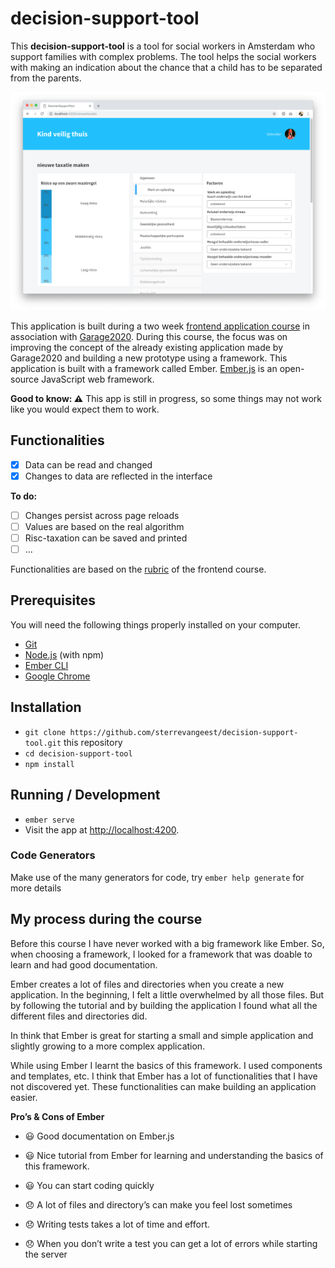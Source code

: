 # decision-support-tool

This **decision-support-tool** is a tool for social workers in Amsterdam who support families with complex problems. The tool helps the social workers with making an indication about the chance that a child has to be separated from the parents.

![screencapture of the application](screencapture.png)

This application is built during a two week [frontend application course](https://github.com/cmda-tt/course-18-19/tree/master/frontend-applications) in association with [Garage2020](https://github.com/cmda-tt/course-18-19/tree/master/frontend-applications). During this course, the focus was on improving the concept of the already existing application made by Garage2020 and building a new prototype using a framework. This application is built with a framework called Ember. [Ember.js](https://www.emberjs.com/) is an open-source JavaScript web framework.

**Good to know: :warning:** This app is still in progress, so some things may not work like you would expect them to work.

## Functionalities

- [x] Data can be read and changed
- [x] Changes to data are reflected in the interface

**To do:**

- [ ] Changes persist across page reloads
- [ ] Values are based on the real algorithm
- [ ] Risc-taxation can be saved and printed
- [ ] ...

Functionalities are based on the [rubric](https://github.com/cmda-tt/course-18-19/blob/master/frontend-applications/assessment.md) of the frontend course.

## Prerequisites

You will need the following things properly installed on your computer.

- [Git](https://git-scm.com/)
- [Node.js](https://nodejs.org/) (with npm)
- [Ember CLI](https://ember-cli.com/)
- [Google Chrome](https://google.com/chrome/)

## Installation

- `git clone https://github.com/sterrevangeest/decision-support-tool.git` this repository
- `cd decision-support-tool`
- `npm install`

## Running / Development

- `ember serve`
- Visit the app at [http://localhost:4200](http://localhost:4200).

### Code Generators

Make use of the many generators for code, try `ember help generate` for more details

## My process during the course

Before this course I have never worked with a big framework like Ember. So, when choosing a framework, I looked for a framework that was doable to learn and had good documentation.

Ember creates a lot of files and directories when you create a new application. In the beginning, I felt a little overwhelmed by all those files. But by following the tutorial and by building the application I found what all the different files and directories did.

In think that Ember is great for starting a small and simple application and slightly growing to a more complex application.

While using Ember I learnt the basics of this framework. I used components and templates, etc. I think that Ember has a lot of functionalities that I have not discovered yet. These functionalities can make building an application easier.

**Pro’s & Cons of Ember**

- :smiley: Good documentation on Ember.js
- :smiley: Nice tutorial from Ember for learning and understanding the basics of this framework.
- :smiley: You can start coding quickly

- :disappointed: A lot of files and directory’s can make you feel lost sometimes
- :disappointed: Writing tests takes a lot of time and effort.
- :disappointed: When you don’t write a test you can get a lot of errors while starting the server
